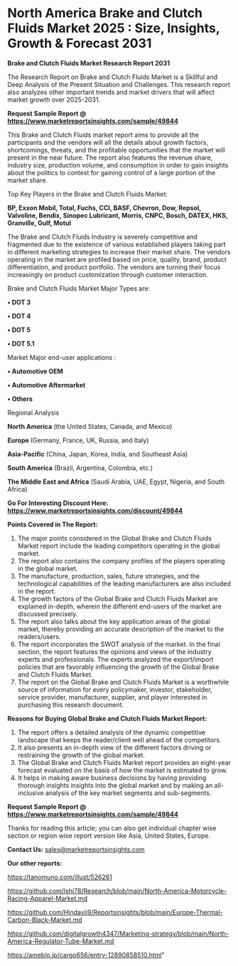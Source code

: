 # North America Brake and Clutch Fluids Market 2025 : Size, Insights, Growth & Forecast 2031

<strong>Brake and Clutch Fluids Market Research Report 2031</strong>

The Research Report on Brake and Clutch Fluids Market is a Skillful and Deep Analysis of the Present Situation and Challenges. This research report also analyzes other important trends and market drivers that will affect market growth over 2025-2031.

<strong>Request Sample Report @ <a href=https://www.marketreportsinsights.com/sample/49844>https://www.marketreportsinsights.com/sample/49844</a></strong>

This Brake and Clutch Fluids market report aims to provide all the participants and the vendors will all the details about growth factors, shortcomings, threats, and the profitable opportunities that the market will present in the near future. The report also features the revenue share, industry size, production volume, and consumption in order to gain insights about the politics to contest for gaining control of a large portion of the market share.

Top Key Players in the Brake and Clutch Fluids Market:

<strong>BP, Exxon Mobil, Total, Fuchs, CCI, BASF, Chevron, Dow, Repsol, Valvoline, Bendix, Sinopec Lubricant, Morris, CNPC, Bosch, DATEX, HKS, Granville, Gulf, Motul</strong>

The Brake and Clutch Fluids Industry is severely competitive and fragmented due to the existence of various established players taking part in different marketing strategies to increase their market share. The vendors operating in the market are profiled based on price, quality, brand, product differentiation, and product portfolio. The vendors are turning their focus increasingly on product customization through customer interaction.

Brake and Clutch Fluids Market Major Types are:

<strong>•  DOT 3

•  DOT 4

•  DOT 5

•  DOT 5.1</strong>

Market Major end-user applications :

<strong>•  Automotive OEM

•  Automotive Aftermarket

•  Others</strong>

Regional Analysis

</u><strong><b>North America</b></strong> (the United States, Canada, and Mexico)

<strong><b>Europe </b></strong>(Germany, France, UK, Russia, and Italy)

<strong><b>Asia-Pacific</b></strong> (China, Japan, Korea, India, and Southeast Asia)

<strong><b>South America</b></strong> (Brazil, Argentina, Colombia, etc.)

<strong><b>The Middle East and Africa</b></strong> (Saudi Arabia, UAE, Egypt, Nigeria, and South Africa)

<strong>Go For Interesting Discount Here: <a href=https://www.marketreportsinsights.com/discount/49844>https://www.marketreportsinsights.com/discount/49844</a></strong>

<strong>Points Covered in The Report:</strong>
<ol>
  <li>The major points considered in the Global Brake and Clutch Fluids Market report include the leading competitors operating in the global market.</li>
  <li>The report also contains the company profiles of the players operating in the global market.</li>
  <li>The manufacture, production, sales, future strategies, and the technological capabilities of the leading manufacturers are also included in the report.</li>
  <li>The growth factors of the Global Brake and Clutch Fluids Market are explained in-depth, wherein the different end-users of the market are discussed precisely.</li>
  <li>The report also talks about the key application areas of the global market, thereby providing an accurate description of the market to the readers/users.</li>
  <li>The report incorporates the SWOT analysis of the market. In the final section, the report features the opinions and views of the industry experts and professionals. The experts analyzed the export/import policies that are favorably influencing the growth of the Global Brake and Clutch Fluids Market.</li>
  <li>The report on the Global Brake and Clutch Fluids Market is a worthwhile source of information for every policymaker, investor, stakeholder, service provider, manufacturer, supplier, and player interested in purchasing this research document.</li>
</ol>
<strong>Reasons for Buying Global Brake and Clutch Fluids Market Report:</strong>

<ol>
  <li>The report offers a detailed analysis of the dynamic competitive landscape that keeps the reader/client well ahead of the competitors.</li>
  <li>It also presents an in-depth view of the different factors driving or restraining the growth of the global market.</li>
  <li>The Global Brake and Clutch Fluids Market report provides an eight-year forecast evaluated on the basis of how the market is estimated to grow.</li>
  <li>It helps in making aware business decisions by having providing thorough insights insights into the global market and by making an all-inclusive analysis of the key market segments and sub-segments.</li>
</ol>
<strong>Request Sample Report @ <a href=https://www.marketreportsinsights.com/sample/49844>https://www.marketreportsinsights.com/sample/49844</a></strong>


Thanks for reading this article; you can also get individual chapter wise section or region wise report version like Asia, United States, Europe.

<strong>Contact Us:</strong>
sales@marketreportsinsights.com

<strong>Our other reports:</strong>

<a href=https://tanomuno.com/illust/526261>https://tanomuno.com/illust/526261</a>

<a href=https://github.com/Ishi78/Research/blob/main/North-America-Motorcycle-Racing-Apparel-Market.md>https://github.com/Ishi78/Research/blob/main/North-America-Motorcycle-Racing-Apparel-Market.md</a>

<a href=https://github.com/Hindavii9/Reportsinsights/blob/main/Europe-Thermal-Carbon-Black-Market.md>https://github.com/Hindavii9/Reportsinsights/blob/main/Europe-Thermal-Carbon-Black-Market.md</a>

<a href=https://github.com/digitalgrowth4347/Marketing-strategy/blob/main/North-America-Regulator-Tube-Market.md>https://github.com/digitalgrowth4347/Marketing-strategy/blob/main/North-America-Regulator-Tube-Market.md</a>

<a href=https://ameblo.jp/cargo656/entry-12890858510.html>https://ameblo.jp/cargo656/entry-12890858510.html</a>"
